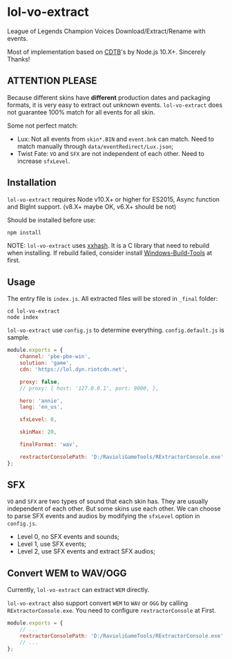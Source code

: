 # lol-vo-extract
League of Legends Champion Voices Download/Extract/Rename with events.

Most of implementation based on [CDTB](https://github.com/CommunityDragon/CDTB)'s by Node.js 10.X+. Sincerely Thanks!

## ATTENTION PLEASE
Because different skins have **different** production dates and packaging formats, it is very easy to extract out unknown events. `lol-vo-extract` does not guarantee 100% match for all events for all skin.

Some not perfect match:
* Lux: Not all events from `skin*.BIN` and `event.bnk` can match. Need to match manually through `data/eventRedirect/Lux.json`;
* Twist Fate: `VO` and `SFX` are not independent of each other. Need to increase `sfxLevel`.

## Installation

`lol-vo-extract` requires Node v10.X+ or higher for ES2015, Async function and BigInt support. (v8.X+ maybe OK, v6.X+ should be not)

Should be installed before use:
````javascript
npm install
````

NOTE: `lol-vo-extract` uses [xxhash](https://github.com/mscdex/node-xxhash). It is a C library that need to rebuild when installing. If rebuild failed, consider install [Windows-Build-Tools](https://github.com/felixrieseberg/windows-build-tools) at first.

## Usage
The entry file is `index.js`. All extracted files will be stored in `_final` folder:
````batch
cd lol-vo-extract
node index
````

`lol-vo-extract` use `config.js` to determine everything. `config.default.js` is sample.

````javascript
module.exports = {
	channel: 'pbe-pbe-win',
	solution: 'game',
	cdn: 'https://lol.dyn.riotcdn.net',

	proxy: false,
	// proxy: { host: '127.0.0.1', port: 9000, },

	hero: 'annie',
	lang: 'en_us',

	sfxLevel: 0,

	skinMax: 20,

	finalFormat: 'wav',

	rextractorConsolePath: 'D:/RavioliGameTools/RExtractorConsole.exe',
};
````

## SFX
`VO` and `SFX` are two types of sound that each skin has. They are usually independent of each other. But some skins use each other.
We can choose to parse SFX events and audios by modifying the `sfxLevel` option in `config.js`.
* Level 0, no SFX events and sounds;
* Level 1, use SFX events;
* Level 2, use SFX events and extract SFX audios;

## Convert WEM to WAV/OGG

Currently, `lol-vo-extract` can extract `WEM` directly.

`lol-vo-extract` also support convert `WEM` to `WAV` or `OGG` by calling `RExtractorConsole.exe`. You need to configure `rextractorConsole` at First.

````javascript
module.exports = {
	// ...
	rextractorConsolePath: 'D:/RavioliGameTools/RExtractorConsole.exe',
	// ...
};
````